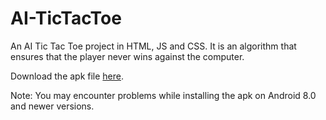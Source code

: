 # AI-TicTacToe
An AI Tic Tac Toe project in HTML, JS and CSS. 
It is an algorithm that ensures that the player never wins against the computer.

Download the apk file [here](https://build.phonegap.com/apps/3393645/share).

Note: You may encounter problems while installing the apk on Android 8.0 and newer versions.
